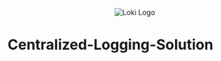 <p align="center"><img src="[docs/sources/logo_and_name.png](https://raw.githubusercontent.com/grafana/loki/refs/heads/main/docs/sources/logo_and_name.png)" alt="Loki Logo"></p>

# Centralized-Logging-Solution

